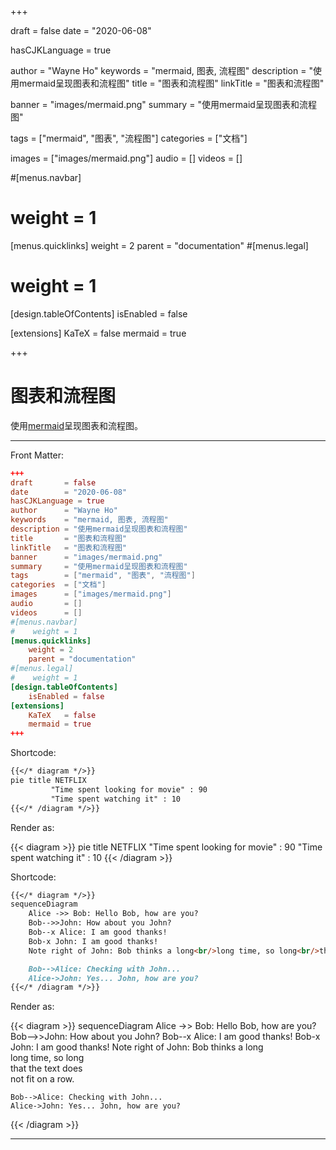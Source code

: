 +++

draft       = false
date        = "2020-06-08"

hasCJKLanguage = true

author      = "Wayne Ho"
keywords    = "mermaid, 图表, 流程图"
description = "使用mermaid呈现图表和流程图"
title       = "图表和流程图"
linkTitle   = "图表和流程图"

banner      = "images/mermaid.png"
summary     = "使用mermaid呈现图表和流程图"

tags        = ["mermaid", "图表", "流程图"]
categories  = ["文档"]

images      = ["images/mermaid.png"]
audio       = []
videos      = []

#[menus.navbar]
#    weight = 1
[menus.quicklinks]
    weight = 2
    parent = "documentation"
#[menus.legal]
#    weight = 1

[design.tableOfContents]
    isEnabled = false

[extensions]
    KaTeX   = false
    mermaid = true

+++

# 图表和流程图

使用[mermaid](https://github.com/mermaid-js/mermaid)呈现图表和流程图。

---

Front Matter:

```toml
+++
draft       = false
date        = "2020-06-08"
hasCJKLanguage = true
author      = "Wayne Ho"
keywords    = "mermaid, 图表, 流程图"
description = "使用mermaid呈现图表和流程图"
title       = "图表和流程图"
linkTitle   = "图表和流程图"
banner      = "images/mermaid.png"
summary     = "使用mermaid呈现图表和流程图"
tags        = ["mermaid", "图表", "流程图"]
categories  = ["文档"]
images      = ["images/mermaid.png"]
audio       = []
videos      = []
#[menus.navbar]
#    weight = 1
[menus.quicklinks]
    weight = 2
    parent = "documentation"
#[menus.legal]
#    weight = 1
[design.tableOfContents]
    isEnabled = false
[extensions]
    KaTeX   = false
    mermaid = true
+++
```

Shortcode:

```markdown
{{</* diagram */>}}
pie title NETFLIX
         "Time spent looking for movie" : 90
         "Time spent watching it" : 10
{{</* /diagram */>}}
```

Render as:

{{< diagram >}}
pie title NETFLIX
         "Time spent looking for movie" : 90
         "Time spent watching it" : 10
{{< /diagram >}}

Shortcode: 

```markdown
{{</* diagram */>}}
sequenceDiagram
    Alice ->> Bob: Hello Bob, how are you?
    Bob-->>John: How about you John?
    Bob--x Alice: I am good thanks!
    Bob-x John: I am good thanks!
    Note right of John: Bob thinks a long<br/>long time, so long<br/>that the text does<br/>not fit on a row.

    Bob-->Alice: Checking with John...
    Alice->John: Yes... John, how are you?
{{</* /diagram */>}}
```

Render as:

{{< diagram >}}
sequenceDiagram
    Alice ->> Bob: Hello Bob, how are you?
    Bob-->>John: How about you John?
    Bob--x Alice: I am good thanks!
    Bob-x John: I am good thanks!
    Note right of John: Bob thinks a long<br/>long time, so long<br/>that the text does<br/>not fit on a row.

    Bob-->Alice: Checking with John...
    Alice->John: Yes... John, how are you?
{{< /diagram >}}

---

